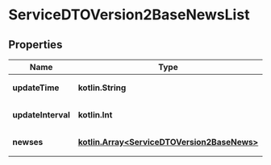 
# ServiceDTOVersion2BaseNewsList

## Properties
Name | Type | Description | Notes
------------ | ------------- | ------------- | -------------
**updateTime** | **kotlin.String** | 更新日期時間 |  [optional]
**updateInterval** | **kotlin.Int** | 資料更新週期(秒) |  [optional]
**newses** | [**kotlin.Array&lt;ServiceDTOVersion2BaseNews&gt;**](ServiceDTOVersion2BaseNews.md) | 最新消息資訊 |  [optional]



